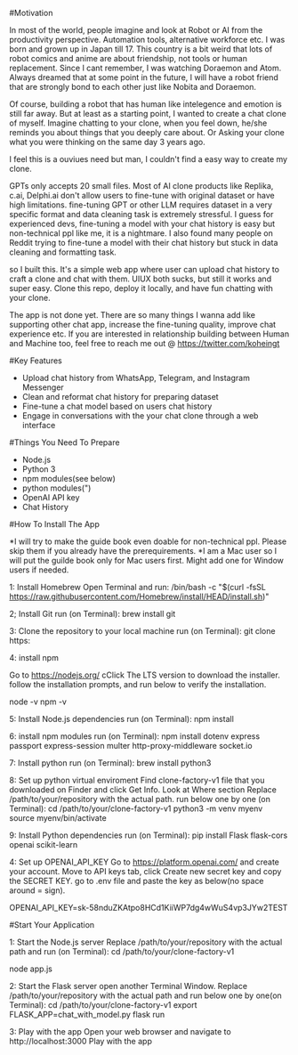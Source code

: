 
#Motivation

In most of the world, people imagine and look at Robot or AI from the productivity perspective.
Automation tools, alternative workforce etc.
I was born and grown up in Japan till 17.
This country is a bit weird that lots of robot comics and anime are about friendship, not tools or human replacement.
Since I cant remember, I was watching Doraemon and Atom.
Always dreamed that at some point in the future, I will have a robot friend that are strongly bond to each other just like Nobita and Doraemon.

Of course, building a robot that has human like intelegence and emotion is still far away.
But at least as a starting point, I wanted to create a chat clone of myself.
Imagine chatting to your clone, when you feel down, he/she reminds you about things that you deeply care about.
Or Asking your clone what you were thinking on the same day 3 years ago.

I feel this is a ouviues need but man, I couldn't find a easy way to create my clone.

GPTs only accepts 20 small files.
Most of AI clone products like Replika, c.ai, Delphi.ai don't allow users to fine-tune with original dataset or have high limitations.
fine-tuning GPT or other LLM requires dataset in a very specific format and data cleaning task is extremely stressful.
I guess for experienced devs, fine-tuning a model with your chat history is easy but non-technical ppl like me, it is a nightmare.
I also found many people on Reddit trying to fine-tune a model with their chat history but stuck in data cleaning and formatting task.

so I built this.
It's a simple web app where user can upload chat history to craft a clone and chat with them.
UIUX both sucks, but still it works and super easy.
Clone this repo, deploy it locally, and have fun chatting with your clone.

The app is not done yet.
There are so many things I wanna add like supporting other chat app, increase the fine-tuning quality, improve chat experience etc.
If you are interested in relationship building between Human and Machine too, feel free to reach me out @ https://twitter.com/koheingt

#Key Features
- Upload chat history from WhatsApp, Telegram, and Instagram Messenger
- Clean and reformat chat history for preparing dataset
- Fine-tune a chat model based on users chat history
- Engage in conversations with the your chat clone through a web interface

#Things You Need To Prepare
- Node.js
- Python 3
- npm modules(see below)
- python modules(")
- OpenAI API key
- Chat History

#How To Install The App

*I will try to make the guide book even doable for non-technical ppl. Please skip them if you already have the prerequirements.
*I am a Mac user so I will put the guilde book only for Mac users first. Might add one for Window users if needed.

1: Install Homebrew
Open Terminal and run:
/bin/bash -c "$(curl -fsSL https://raw.githubusercontent.com/Homebrew/install/HEAD/install.sh)"

2; Install Git
run (on Terminal):
brew install git

3: Clone the repository to your local machine
run (on Terminal):
git clone https:

4: install npm

Go to https://nodejs.org/
cClick The LTS version to download the installer.
follow the installation prompts, and run below to verify the installation.

node -v
npm -v

5: Install Node.js dependencies
run (on Terminal):
npm install

6: install npm modules
run (on Terminal):
npm install dotenv express passport express-session multer http-proxy-middleware socket.io

7: Install python
run (on Terminal):
brew install python3

8: Set up python virtual enviroment
Find clone-factory-v1 file that you downloaded on Finder and click Get Info.
Look at Where section Replace /path/to/your/repository with the actual path.
run below one by one (on Terminal):
cd /path/to/your/clone-factory-v1
python3 -m venv myenv
source myenv/bin/activate

9: Install Python dependencies
run (on Terminal):
pip install Flask flask-cors openai scikit-learn

4: Set up OPENAI_API_KEY
Go to https://platform.openai.com/ and create your account.
Move to API keys tab, click Create new secret key and copy the SECRET KEY.
go to .env file and paste the key as below(no space around = sign).

OPENAI_API_KEY=sk-58nduZKAtpo8HCd1KiiWP7dg4wWuS4vp3JYw2TEST

#Start Your Application

1: Start the Node.js server
Replace /path/to/your/repository with the actual path and run (on Terminal):
cd /path/to/your/clone-factory-v1

node app.js

2: Start the Flask server
open another Terminal Window.
Replace /path/to/your/repository with the actual path and run below one by one(on Terminal):
cd /path/to/your/clone-factory-v1
export FLASK_APP=chat_with_model.py
flask run

3: Play with the app
Open your web browser and navigate to http://localhost:3000
Play with the app
